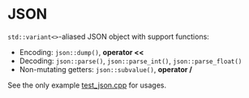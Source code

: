 # JSON
`std::variant<>`-aliased JSON object with support functions:
- Encoding: `json::dump()`, **operator <<**
- Decoding: `json::parse()`, `json::parse_int()`, `json::parse_float()`
- Non-mutating getters: `json::subvalue()`, **operator /**

See the only example [test_json.cpp](test/test_json.cpp) for usages.
